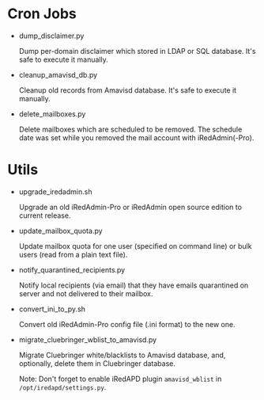 # Cron Jobs

* dump_disclaimer.py

    Dump per-domain disclaimer which stored in LDAP or SQL database.
    It's safe to execute it manually.

* cleanup_amavisd_db.py

    Cleanup old records from Amavisd database. It's safe to execute it manually.

* delete_mailboxes.py

    Delete mailboxes which are scheduled to be removed. The schedule date
    was set while you removed the mail account with iRedAdmin(-Pro).

# Utils

* upgrade_iredadmin.sh

    Upgrade an old iRedAdmin-Pro or iRedAdmin open source edition to current
    release.

* update_mailbox_quota.py

    Update mailbox quota for one user (specified on command line) or bulk users
    (read from a plain text file).

* notify_quarantined_recipients.py

    Notify local recipients (via email) that they have emails quarantined on
    server and not delivered to their mailbox.

* convert_ini_to_py.sh

    Convert old iRedAdmin-Pro config file (.ini format) to the new one.

* migrate_cluebringer_wblist_to_amavisd.py

    Migrate Cluebringer white/blacklists to Amavisd database, and, optionally,
    delete them in Cluebringer database.

    Note: Don't forget to enable iRedAPD plugin `amavisd_wblist` in
    `/opt/iredapd/settings.py`.
